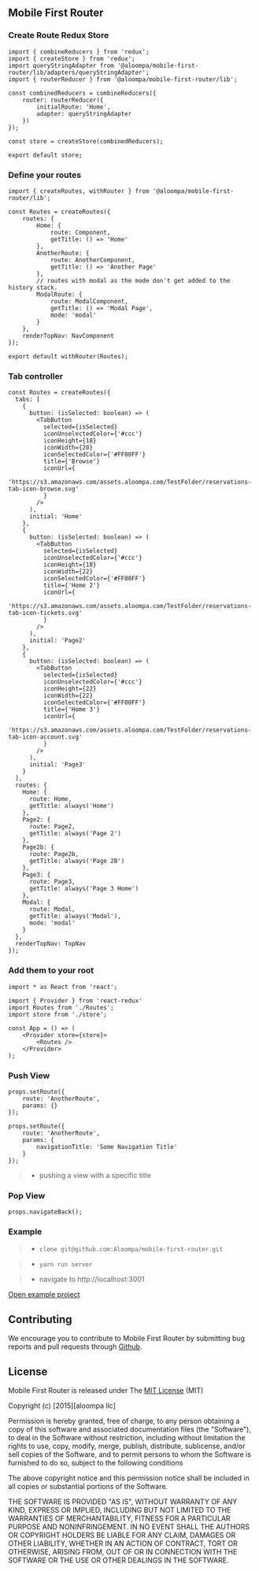 ## Mobile First Router

### Create Route Redux Store

```
import { combineReducers } from 'redux';
import { createStore } from 'redux';
import queryStringAdapter from '@aloompa/mobile-first-router/lib/adapters/queryStringAdapter';
import { routerReducer } from '@aloompa/mobile-first-router/lib';

const combinedReducers = combineReducers({
    router: routerReducer({
        initialRoute: 'Home',
        adapter: queryStringAdapter
    })
});

const store = createStore(combinedReducers);

export default store;
```

### Define your routes

```
import { createRoutes, withRouter } from '@aloompa/mobile-first-router/lib';

const Routes = createRoutes({
    routes: {
        Home: {
            route: Component,
            getTitle: () => 'Home'
        },
        AnotherRoute: {
            route: AnotherComponent,
            getTitle: () => 'Another Page'
        },
        // routes with modal as the mode don't get added to the history stack.
        ModalRoute: {
            route: ModalComponent,
            getTitle: () => 'Modal Page',
            mode: 'modal'
        }
    },
    renderTopNav: NavComponent
});

export default withRouter(Routes);
```

### Tab controller

```
const Routes = createRoutes({
  tabs: [
    {
      button: (isSelected: boolean) => (
        <TabButton
          selected={isSelected}
          iconUnselectedColor={'#ccc'}
          iconHeight={18}
          iconWidth={20}
          iconSelectedColor={'#FF00FF'}
          title={'Browse'}
          iconUrl={
            'https://s3.amazonaws.com/assets.aloompa.com/TestFolder/reservations-tab-icon-browse.svg'
          }
        />
      ),
      initial: 'Home'
    },
    {
      button: (isSelected: boolean) => (
        <TabButton
          selected={isSelected}
          iconUnselectedColor={'#ccc'}
          iconHeight={18}
          iconWidth={22}
          iconSelectedColor={'#FF00FF'}
          title={'Home 2'}
          iconUrl={
            'https://s3.amazonaws.com/assets.aloompa.com/TestFolder/reservations-tab-icon-tickets.svg'
          }
        />
      ),
      initial: 'Page2'
    },
    {
      button: (isSelected: boolean) => (
        <TabButton
          selected={isSelected}
          iconUnselectedColor={'#ccc'}
          iconHeight={22}
          iconWidth={22}
          iconSelectedColor={'#FF00FF'}
          title={'Home 3'}
          iconUrl={
            'https://s3.amazonaws.com/assets.aloompa.com/TestFolder/reservations-tab-icon-account.svg'
          }
        />
      ),
      initial: 'Page3'
    }
  ],
  routes: {
    Home: {
      route: Home,
      getTitle: always('Home')
    },
    Page2: {
      route: Page2,
      getTitle: always('Page 2')
    },
    Page2b: {
      route: Page2b,
      getTitle: always('Page 2B')
    },
    Page3: {
      route: Page3,
      getTitle: always('Page 3 Home')
    },
    Modal: {
      route: Modal,
      getTitle: always('Modal'),
      mode: 'modal'
    }
  },
  renderTopNav: TopNav
});
```

### Add them to your root

```
import * as React from 'react';

import { Provider } from 'react-redux'
import Routes from './Routes';
import store from './store';

const App = () => (
    <Provider store={store}>
        <Routes />
    </Provider>
);
```

### Push View

```
props.setRoute({
    route: 'AnotherRoute',
    params: {}
});
```

```
props.setRoute({
    route: 'AnotherRoute',
    params: {
        navigationTitle: 'Some Navigation Title'
    }
});
```

> - pushing a view with a specific title

### Pop View

`props.navigateBack();`

### Example

> - `clone git@github.com:Aloompa/mobile-first-router.git`

> - `yarn run server`

> - navigate to http://localhost:3001

[Open example project](https://github.com/Aloompa/mobile-first-router/tree/master/src/examples)

## Contributing

We encourage you to contribute to Mobile First Router by submitting bug reports and pull requests through [Github](http//github.com).

## License

Mobile First Router is released under The [MIT License](http://www.opensource.org/licenses/MIT) (MIT)

Copyright (c) [2015][aloompa llc]

Permission is hereby granted, free of charge, to any person obtaining a copy
of this software and associated documentation files (the "Software"), to deal
in the Software without restriction, including without limitation the rights
to use, copy, modify, merge, publish, distribute, sublicense, and/or sell
copies of the Software, and to permit persons to whom the Software is
furnished to do so, subject to the following conditions

The above copyright notice and this permission notice shall be included in all
copies or substantial portions of the Software.

THE SOFTWARE IS PROVIDED "AS IS", WITHOUT WARRANTY OF ANY KIND, EXPRESS OR IMPLIED, INCLUDING BUT NOT LIMITED TO THE WARRANTIES OF MERCHANTABILITY, FITNESS FOR A PARTICULAR PURPOSE AND NONINFRINGEMENT. IN NO EVENT SHALL THE AUTHORS OR COPYRIGHT HOLDERS BE LIABLE FOR ANY CLAIM, DAMAGES OR OTHER LIABILITY, WHETHER IN AN ACTION OF CONTRACT, TORT OR OTHERWISE, ARISING FROM,
OUT OF OR IN CONNECTION WITH THE SOFTWARE OR THE USE OR OTHER DEALINGS IN THE SOFTWARE.
